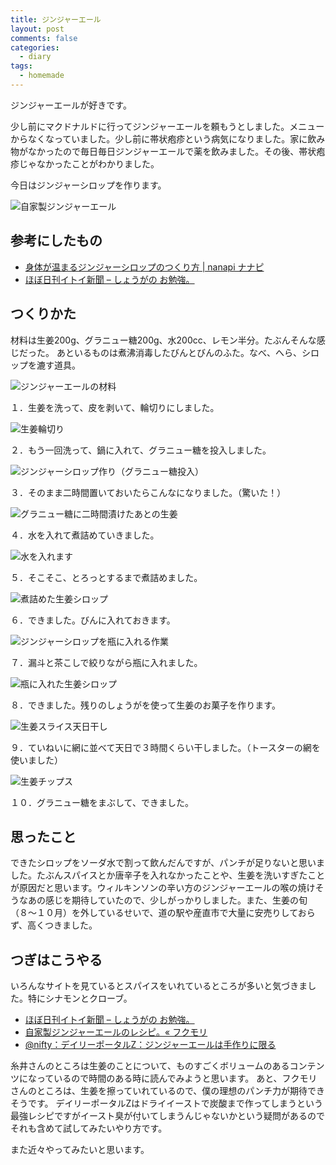 ```yaml
---
title: ジンジャーエール
layout: post
comments: false
categories:
  - diary
tags:
  - homemade
---
```


ジンジャーエールが好きです。

少し前にマクドナルドに行ってジンジャーエールを頼もうとしました。メニューからなくなっていました。少し前に帯状疱疹という病気になりました。家に飲み物がなかったので毎日毎日ジンジャーエールで薬を飲みました。その後、帯状疱疹じゃなかったことがわかりました。

今日はジンジャーシロップを作ります。

![自家製ジンジャーエール][1]

## 参考にしたもの

*   [身体が温まるジンジャーシロップのつくり方 | nanapi ナナピ][2]
*   [ほぼ日刊イトイ新聞 &#8211; しょうがの お勉強。][3]

## つくりかた

材料は生姜200g、グラニュー糖200g、水200cc、レモン半分。たぶんそんな感じだった。
あといるものは煮沸消毒したびんとびんのふた。なべ、へら、シロップを漉す道具。

![ジンジャーエールの材料][4]

１．生姜を洗って、皮を剥いて、輪切りにしました。

![生姜輪切り][5]

２．もう一回洗って、鍋に入れて、グラニュー糖を投入しました。

![ジンジャーシロップ作り（グラニュー糖投入）][6]

３．そのまま二時間置いておいたらこんなになりました。（驚いた！）

![グラニュー糖に二時間漬けたあとの生姜][7]

４．水を入れて煮詰めていきました。

![水を入れます][8]

５．そこそこ、とろっとするまで煮詰めました。

![煮詰めた生姜シロップ][9]

６．できました。びんに入れておきます。

![ジンジャーシロップを瓶に入れる作業][10]

７．漏斗と茶こしで絞りながら瓶に入れました。

![瓶に入れた生姜シロップ][11]

８．できました。残りのしょうがを使って生姜のお菓子を作ります。

![生姜スライス天日干し][12]

９．ていねいに網に並べて天日で３時間くらい干しました。（トースターの網を使いました）

![生姜チップス][13]

１０．グラニュー糖をまぶして、できました。

## 思ったこと

できたシロップをソーダ水で割って飲んだんですが、パンチが足りないと思いました。たぶんスパイスとか唐辛子を入れなかったことや、生姜を洗いすぎたことが原因だと思います。ウィルキンソンの辛い方のジンジャーエールの喉の焼けそうなあの感じを期待していたので、少しがっかりしました。また、生姜の旬（８〜１０月）を外しているせいで、道の駅や産直市で大量に安売りしておらず、高くつきました。

## つぎはこうやる

いろんなサイトを見ているとスパイスをいれているところが多いと気づきました。特にシナモンとクローブ。

*   [ほぼ日刊イトイ新聞 &#8211; しょうがの お勉強。][14]
*   [自家製ジンジャーエールのレシピ。« フクモリ][15]
*   [@nifty：デイリーポータルZ：ジンジャーエールは手作りに限る][16]

糸井さんのところは生姜のことについて、ものすごくボリュームのあるコンテンツになっているので時間のある時に読んでみようと思います。
あと、フクモリさんのところは、生姜を擦っていれているので、僕の理想のパンチ力が期待できそうです。
デイリーポータルZはドライイーストで炭酸まで作ってしまうという最強レシピですがイースト臭が付いてしまうんじゃないかという疑問があるのでそれも含めて試してみたいやり方です。

また近々やってみたいと思います。


 [1]: /img/uploads/2012/02/made-ginger-ale-14.jpg
 [2]: http://nanapi.jp/7774/ "身体が温まるジンジャーシロップのつくり方 | nanapi [ナナピ]"
 [3]: http://www.1101.com/ginger/2009-11-27.html "ほぼ日刊イトイ新聞 - しょうがの お勉強。"
 [4]: /img/uploads/2012/02/made-ginger-ale-1.jpg
 [5]: /img/uploads/2012/02/made-ginger-ale-3.jpg
 [6]: /img/uploads/2012/02/made-ginger-ale-6.jpg
 [7]: /img/uploads/2012/02/made-ginger-ale-7.jpg
 [8]: /img/uploads/2012/02/made-ginger-ale-8.jpg
 [9]: /img/uploads/2012/02/made-ginger-ale-9.jpg
 [10]: /img/uploads/2012/02/made-ginger-ale-10.jpg
 [11]: /img/uploads/2012/02/made-ginger-ale-11.jpg
 [12]: /img/uploads/2012/02/made-ginger-ale-12.jpg
 [13]: /img/uploads/2012/02/made-ginger-ale-13.jpg
 [14]: http://www.1101.com/ginger/index.html "ほぼ日刊イトイ新聞 - しょうがの お勉強。"
 [15]: http://fuku-mori.jp/blog/?p=1865 "自家製ジンジャーエールのレシピ。« フクモリ"
 [16]: http://portal.nifty.com/2010/08/07/b/ "@nifty：デイリーポータルZ：ジンジャーエールは手作りに限る"
